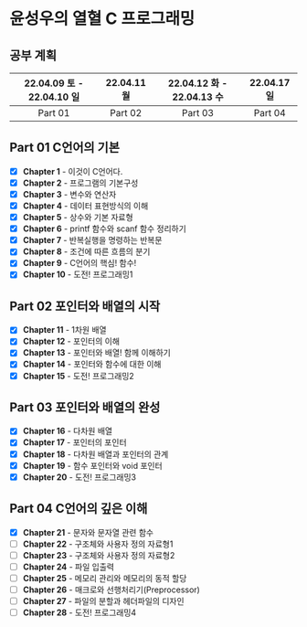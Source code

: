 # 윤성우의 열혈 C 프로그래밍

## 공부 계획

| 22.04.09 토 - 22.04.10 일 | 22.04.11 월 | 22.04.12 화 - 22.04.13 수 | 22.04.17 일 |
| :-----------------------: | :---------: | :-----------------------: | :---------: |
|          Part 01          |   Part 02   |          Part 03          |   Part 04   |

## Part 01 C언어의 기본

- [X] <b>Chapter 1</b> - 이것이 C언어다.
- [X] <b>Chapter 2</b> - 프로그램의 기본구성
- [X] <b>Chapter 3</b> - 변수와 연산자
- [X] <b>Chapter 4</b> - 데이터 표현방식의 이해
- [X] <b>Chapter 5</b> - 상수와 기본 자료형
- [X] <b>Chapter 6</b> - printf 함수와 scanf 함수 정리하기
- [X] <b>Chapter 7</b> - 반복실행을 명령하는 반복문
- [X] <b>Chapter 8</b> - 조건에 따른 흐름의 분기 
- [X] <b>Chapter 9</b> - C언어의 핵심! 함수!
- [X] <b>Chapter 10</b> - 도전! 프로그래밍1
 
## Part 02 포인터와 배열의 시작

- [X] <b>Chapter 11</b> - 1차원 배열
- [X] <b>Chapter 12</b> - 포인터의 이해
- [X] <b>Chapter 13</b> - 포인터와 배열! 함께 이해하기
- [X] <b>Chapter 14</b> - 포인터와 함수에 대한 이해
- [X] <b>Chapter 15</b> - 도전! 프로그래밍2

## Part 03 포인터와 배열의 완성

- [X] <b>Chapter 16</b> - 다차원 배열
- [X] <b>Chapter 17</b> - 포인터의 포인터
- [X] <b>Chapter 18</b> - 다차원 배열과 포인터의 관계
- [X] <b>Chapter 19</b> - 함수 포인터와 void 포인터
- [X] <b>Chapter 20</b> - 도전! 프로그래밍3

## Part 04 C언어의 깊은 이해

- [X] <b>Chapter 21</b> - 문자와 문자열 관련 함수
- [ ] <b>Chapter 22</b> - 구조체와 사용자 정의 자료형1
- [ ] <b>Chapter 23</b> - 구조체와 사용자 정의 자료형2
- [ ] <b>Chapter 24</b> - 파일 입출력
- [ ] <b>Chapter 25</b> - 메모리 관리와 메모리의 동적 할당
- [ ] <b>Chapter 26</b> - 매크로와 선행처리기(Preprocessor)
- [ ] <b>Chapter 27</b> - 파일의 분할과 헤더파일의 디자인
- [ ] <b>Chapter 28</b> - 도전! 프로그래밍4
